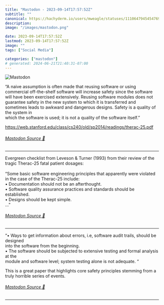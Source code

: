```yaml
---
title: "Mastodon - 2023-09-14T17:57:52Z"
subtitle: ""
canonical: https://hachyderm.io/users/mweagle/statuses/111064794545476975
description:
image: "/images/mastodon.png"

date: 2023-09-14T17:57:52Z
lastmod: 2023-09-14T17:57:52Z
image: ""
tags: ["Social Media"]

categories: ["mastodon"]
# generated: 2024-06-21T21:40:31-07:00
---
```

![Mastodon](/images/mastodon.png)

<p>“A naive assumption is often made that reusing software or using commercial off-the-shelf software will increase safety since the software will have been exercised extensively. Reusing software modules does not guarantee safety in the new system to which it is transferred and <br />sometimes leads to awkward and dangerous designs. Safety is a quality of the system in <br />which the software is used; it is not a quality of the software itself.”</p><p><a href="https://web.stanford.edu/class/cs240/old/sp2014/readings/therac-25.pdf" target="_blank" rel="nofollow noopener noreferrer" translate="no"><span class="invisible">https://</span><span class="ellipsis">web.stanford.edu/class/cs240/o</span><span class="invisible">ld/sp2014/readings/therac-25.pdf</span></a></p>


###### [Mastodon Source 🐘](https://hachyderm.io/@mweagle/111064794545476975)

___

<p>Evergreen checklist from Leveson &amp; Turner (1993) from their review of the tragic Therac-25 fatal patient dosages:<br /> <br />“Some basic software engineering principles that apparently were violated <br />in the case of the Therac-25 include: <br />• Documentation should not be an afterthought. <br />• Software quality assurance practices and standards should be established. <br />• Designs should be kept simple. <br />…”</p>


###### [Mastodon Source 🐘](https://hachyderm.io/@mweagle/111064809788693032)

___

<p>“• Ways to get information about errors, i.e, software audit trails, should be designed <br />into the software from the beginning. <br />• The software should be subjected to extensive testing and formal analysis at the <br />module and software level; system testing alone is not adequate. “</p><p>This is a great paper that highlights core safety principles stemming from a truly horrible series of events.</p>


###### [Mastodon Source 🐘](https://hachyderm.io/@mweagle/111064834887507373)

___
